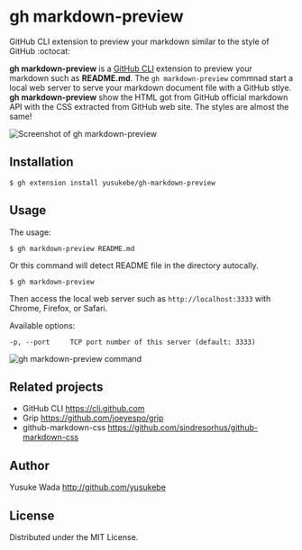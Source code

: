 # gh markdown-preview

GitHub CLI extension to preview your markdown similar to the style of GitHub :octocat:

**gh markdown-preview** is a [GitHub CLI](https://cli.github.com) extension to preview your markdown such as **README.md**. The `gh markdown-preview` commnad start a local web server to serve your markdown document file with a GitHub stlye. **gh markdown-preview** show the HTML got from GitHub official markdown API with the CSS extracted from GitHub web site. The styles are almost the same!

![Screenshot of gh markdown-preview](https://user-images.githubusercontent.com/10682/138411417-dd12a831-bacc-4b05-a33d-47d3f6b45483.png)

## Installation

```
$ gh extension install yusukebe/gh-markdown-preview
```

## Usage

The usage:

```
$ gh markdown-preview README.md
```

Or this command will detect README file in the directory autocally.

```
$ gh markdown-preview
```

Then access the local web server such as `http://localhost:3333` with Chrome, Firefox, or Safari.

Available options:

```text
-p, --port     TCP port number of this server (default: 3333)
```

![gh markdown-preview command](https://user-images.githubusercontent.com/10682/138411333-c1b5ccb9-d56a-478c-9f20-4c71cfe1536a.png)

## Related projects

- GitHub CLI <https://cli.github.com>
- Grip <https://github.com/joeyespo/grip>
- github-markdown-css <https://github.com/sindresorhus/github-markdown-css>

## Author

Yusuke Wada <http://github.com/yusukebe>

## License

Distributed under the MIT License.
